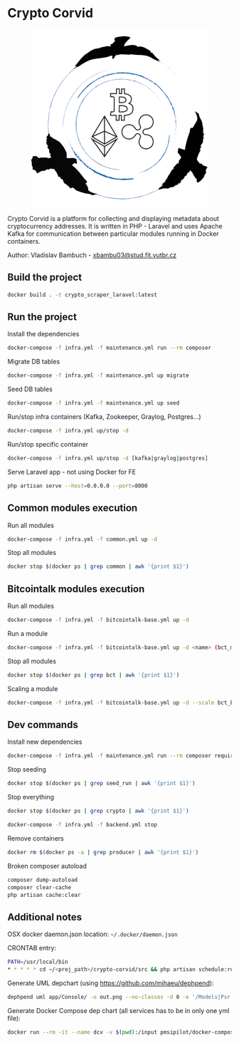 # Crypto Corvid

<p align="center">
  <img src="assets/logo.png">
</p>

Crypto Corvid is a platform for collecting and displaying metadata about cryptocurrency addresses. It is written in PHP - Laravel and uses Apache Kafka for communication between particular modules running in Docker containers.

Author: Vladislav Bambuch - xbambu03@stud.fit.vutbr.cz


## Build the project
```bash
docker build . -t crypto_scraper_laravel:latest
```

## Run the project
Install the dependencies
```bash
docker-compose -f infra.yml -f maintenance.yml run --rm composer
```

Migrate DB tables
```bash
docker-compose -f infra.yml -f maintenance.yml up migrate
```

Seed DB tables
```bash
docker-compose -f infra.yml -f maintenance.yml up seed
```

Run/stop infra containers (Kafka, Zookeeper, Graylog, Postgres...)
```bash
docker-compose -f infra.yml up/stop -d
```

Run/stop specific container
```bash
docker-compose -f infra.yml up/stop -d [kafka|graylog|postgres]
```

Serve Laravel app - not using Docker for FE
```bash
php artisan serve --host=0.0.0.0 --port=8000
```

## Common modules execution
Run all modules
```bash
docker-compose -f infra.yml -f common.yml up -d
```

Stop all modules
```bash
docker stop $(docker ps | grep common | awk '{print $1}')
```

## Bitcointalk modules execution
Run all modules
```bash
docker-compose -f infra.yml -f bitcointalk-base.yml up -d
```

Run a module  
```bash
docker-compose -f infra.yml -f bitcointalk-base.yml up -d <name> (bct_main_boards_producer)
```

Stop all modules
```bash
docker stop $(docker ps | grep bct | awk '{print $1}')
```

Scaling a module
```bash
docker-compose -f infra.yml -f bitcointalk-base.yml up -d --scale bct_board_pages_producer=5 bct_board_pages_producer
```

## Dev commands
Install new dependencies
```bash
docker-compose -f infra.yml -f maintenance.yml run --rm composer require <package>
```

Stop seeding
```bash
docker stop $(docker ps | grep seed_run | awk '{print $1}')
```

Stop everything
```bash
docker stop $(docker ps | grep crypto | awk '{print $1}')
```
```bash
docker-compose -f infra.yml -f backend.yml stop
```

Remove containers
```bash
docker rm $(docker ps -a | grep producer | awk '{print $1}')
```

Broken composer autoload
```bash
composer dump-autoload
composer clear-cache
php artisan cache:clear
```

## Additional notes
OSX docker daemon.json location: `~/.docker/daemon.json`

CRONTAB entry:
```bash
PATH=/usr/local/bin
* * * * * cd ~/<proj_path>/crypto-corvid/src && php artisan schedule:run >/tmp/cron.stdout.log 2>/tmp/cron.stderr.log
```

Generate UML depchart (using https://github.com/mihaeu/dephpend):
```bash
dephpend uml app/Console/ -o out.png --no-classes -d 0 -e '/Models|Psr|Symfony|GuzzleHttp|RdKafka|Illuminate|Tests|Bitcoinabuse|Bitinfocharts|Docker|Constants/' 
```

Generate Docker Compose dep chart (all services has to be in only one yml file):
```bash
docker run --rm -it --name dcv -v $(pwd):/input pmsipilot/docker-compose-viz render -o ./all.png -m image all.yml --no-volumes -f
```